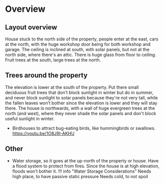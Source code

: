 # Overview
## Layout overview
House stuck to the north side of the property, people enter at the east, cars at the north, with the huge workshop door being for both workshop and garage.
The ceiling is inclined at south, with solar panels, but not at the north side, where there's an attic.
There is huge glass from floor to ceiling. Fruit trees at the south, large trees at the north.

## Trees around the property
The elevation is lower at the south of the property. Put there small deciduous fruit trees that don’t block sunlight in winter but do in summer, and never block sunlight to solar panels because they're not very tall, while the fallen leaves won’t bother since the elevation is lower and they will stay there. The house is northwards, with a wall of huge evergreen trees at the north (and west), where they never shade the solar panels and don't block useful sunlight in winter.
- Birdhouses to attract bug-eating birds, like hummingbirds or swallows. https://youtu.be/1O8J9I-AKHU











## Other
- Water storage, so it goes at the up-north of the property or house. Have a flood system to protect from fires. Since the house is at high elevation, floods won't bother it.
    !!! info "Water Storage Considerations"
        Needs high place, to have passive static pressure
        Needs cold, to not spoil







